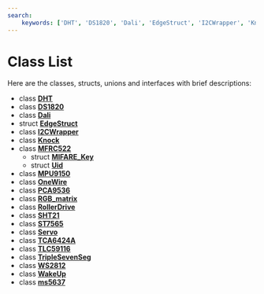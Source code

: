 ```yaml
---
search:
    keywords: ['DHT', 'DS1820', 'Dali', 'EdgeStruct', 'I2CWrapper', 'Knock', 'MFRC522', 'MIFARE_Key', 'Uid', 'MPU9150', 'OneWire', 'PCA9536', 'RGB_matrix', 'RollerDrive', 'SHT21', 'ST7565', 'Servo', 'TCA6424A', 'TLC59116', 'TripleSevenSeg', 'WS2812', 'WakeUp', 'ms5637']
---
```


# Class List

Here are the classes, structs, unions and interfaces with brief descriptions:
* class [**DHT**](class_d_h_t.md)
* class [**DS1820**](class_d_s1820.md)
* class [**Dali**](class_dali.md)
* struct [**EdgeStruct**](struct_edge_struct.md)
* class [**I2CWrapper**](class_i2_c_wrapper.md)
* class [**Knock**](class_knock.md)
* class [**MFRC522**](class_m_f_r_c522.md)
  * struct [**MIFARE\_Key**](struct_m_f_r_c522_1_1_m_i_f_a_r_e___key.md)
  * struct [**Uid**](struct_m_f_r_c522_1_1_uid.md)
* class [**MPU9150**](class_m_p_u9150.md)
* class [**OneWire**](class_one_wire.md)
* class [**PCA9536**](class_p_c_a9536.md)
* class [**RGB\_matrix**](class_r_g_b__matrix.md)
* class [**RollerDrive**](class_roller_drive.md)
* class [**SHT21**](class_s_h_t21.md)
* class [**ST7565**](class_s_t7565.md)
* class [**Servo**](class_servo.md)
* class [**TCA6424A**](class_t_c_a6424_a.md)
* class [**TLC59116**](class_t_l_c59116.md)
* class [**TripleSevenSeg**](class_triple_seven_seg.md)
* class [**WS2812**](class_w_s2812.md)
* class [**WakeUp**](class_wake_up.md)
* class [**ms5637**](classms5637.md)
